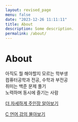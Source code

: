 ```yaml
---
layout: revised_page
menu: false
date: "2023-12-26 11:11:11"
title: About
description: Some description.
permalink: /about/
---
```


# About

아직도 뭘 해야할지 모르는 학부생<br>
컴퓨터공학과 전공, 수학과 부전공<br>
취미는 백준 문제 풀기<br>
노력하며 동시에 즐기는 사람<br>

<a href="/블로그-주인장-소개/">더 자세하게 주인장 알아보기</a>

<a href="/c-언어(27)-강의를-마무리-하며/">C 언어 강의 몰아보기</a>
